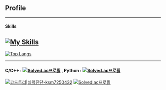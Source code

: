 ## Profile
------------
#### Skills
[![My Skills](https://skillicons.dev/icons?i=python,fastapi,cpp,git,github,azure,docker&perline=9)](https://skillicons.dev)
<br/>
------------
<!-- ![Anurag's GitHub stats](https://github-readme-stats.vercel.app/api?username=SeungminKimdev&show_icons=true&theme=radical) -->
[![Top Langs](https://github-readme-stats.vercel.app/api/top-langs/?username=SeungminKimdev&layout=compact)](https://github.com/SeungminKimdev/github-readme-stats)

------------

#### C/C++ : [![Solved.ac프로필](http://mazassumnida.wtf/api/mini/generate_badge?boj=ksm7250432)](https://solved.ac/ksm7250432) , Python : [![Solved.ac프로필](http://mazassumnida.wtf/api/mini/generate_badge?boj=seungmin_py)](https://solved.ac/seungmin_py)
[![코드트리|실력진단-ksm7250432](https://banner.codetree.ai/v1/banner/ksm7250432)](https://www.codetree.ai/profiles/ksm7250432) [![Solved.ac프로필](http://mazassumnida.wtf/api/v2/generate_badge?boj=seungmin_py)](https://solved.ac/seungmin_py)
